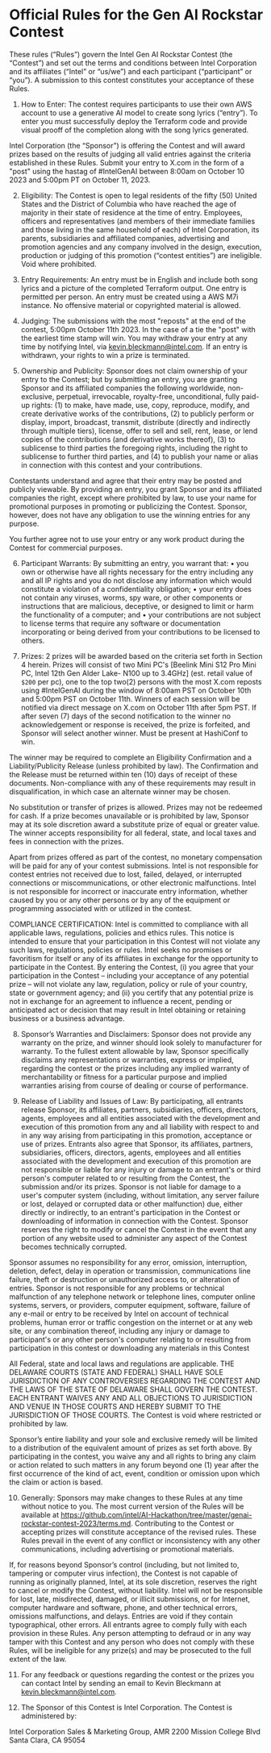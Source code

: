 # Official Rules for the Gen AI Rockstar Contest 

These rules (“Rules”) govern the Intel Gen AI Rockstar Contest (the “Contest”) and set out the terms and conditions between Intel Corporation and its affiliates (“Intel” or “us/we”) and each participant (“participant” or “you”).  A submission to this contest constitutes your acceptance of these Rules.

1.	How to Enter: The contest requires participants to use their own AWS account to use a generative AI model to create song lyrics (“entry”).  To enter you must successfully deploy the Terraform code and provide visual prooff of the completion along with the song lyrics generated.

Intel Corporation (the “Sponsor”) is offering the Contest and will award prizes based on the results of judging all valid entries against the criteria established in these Rules.  Submit your entry to X.com in the form of a "post" using the hastag of #IntelGenAI between 8:00am on October 10 2023 and 5:00pm PT on October 11, 2023.

2.	Eligibility: The Contest is open to legal residents of the fifty (50) United States and the District of Columbia who have reached the age of majority in their state of residence at the time of entry. Employees, officers and representatives (and members of their immediate families and those living in the same household of each) of Intel Corporation, its parents, subsidiaries and affiliated companies, advertising and promotion agencies and any company involved in the design, execution, production or judging of this promotion (“contest entities”) are ineligible. Void where prohibited.

3.	Entry Requirements: An entry must be in English and include both song lyrics and a picture of the completed Terraform output. One entry is permitted per person. An entry must be created using a AWS M7i instance. No offensive material or copyrighted material is allowed.

4.	Judging: The submissions with the most "reposts" at the end of the contest, 5:00pm October 11th 2023.  In the case of a tie the "post" with the earliest time stamp will win. 
You may withdraw your entry at any time by notifying Intel, via kevin.bleckmann@intel.com. If an entry is withdrawn, your rights to win a prize is terminated.

5.	Ownership and Publicity:  Sponsor does not claim ownership of your entry to the Contest; but by submitting an entry, you are granting Sponsor and its affiliated companies the following worldwide, non-exclusive, perpetual, irrevocable, royalty-free, unconditional, fully paid-up rights: (1) to make, have made, use, copy, reproduce, modify, and create derivative works of the contributions, (2) to publicly perform or display, import, broadcast, transmit, distribute (directly and indirectly through multiple tiers), license, offer to sell and sell, rent, lease, or lend copies of the contributions (and derivative works thereof), (3) to sublicense to third parties the foregoing rights, including the right to sublicense to further third parties, and (4) to publish your name or alias in connection with this contest and your contributions.

Contestants understand and agree that their entry may be posted and publicly viewable. By providing an entry, you grant Sponsor and its affiliated companies the right, except where prohibited by law, to use your name for promotional purposes in promoting or publicizing the Contest. Sponsor, however, does not have any obligation to use the winning entries for any purpose.

You further agree not to use your entry or any work product during the Contest for commercial purposes.

6.	Participant Warrants: By submitting an entry, you warrant that:
•	you own or otherwise have all rights necessary for the entry including any and all IP rights and you do not disclose any information which would constitute a violation of a confidentiality obligation;
•	your entry does not contain any viruses, worms, spy ware, or other components or instructions that are malicious, deceptive, or designed to limit or harm the functionality of a computer; and
•	your contributions are not subject to license terms that require any software or documentation incorporating or being derived from your contributions to be licensed to others.


7.	Prizes: 2 prizes will be awarded based on the criteria set forth in Section 4 herein.  Prizes will consist of two Mini PC's [Beelink Mini S12 Pro Mini PC, Intel 12th Gen Alder Lake- N100 up to 3.4GHz] (est. retail value of `$200` per pc), one to the top two(2) persons with the most X.com reposts using #IntelGenAI during the window of 8:00am PST on October 10th and 5:00pm PST on October 11th. Winners of each session will be notified via direct message on X.com on October 11th after 5pm PST.  If after seven (7) days of the second notification to the winner no acknowledgement or response is received, the prize is forfeited, and Sponsor will select another winner. Must be present at HashiConf to win.

The winner may be required to complete an Eligibility Confirmation and a Liability/Publicity Release (unless prohibited by law). The Confirmation and the Release must be returned within ten (10) days of receipt of these documents.  Non-compliance with any of these requirements may result in disqualification, in which case an alternate winner may be chosen.

No substitution or transfer of prizes is allowed.  Prizes may not be redeemed for cash.  If a prize becomes unavailable or is prohibited by law, Sponsor may at its sole discretion award a substitute prize of equal or greater value. The winner accepts responsibility for all federal, state, and local taxes and fees in connection with the prizes.  

Apart from prizes offered as part of the contest, no monetary compensation will be paid for any of your contest submissions. Intel is not responsible for contest entries not received due to lost, failed, delayed, or interrupted connections or miscommunications, or other electronic malfunctions. Intel is not responsible for incorrect or inaccurate entry information, whether caused by you or any other persons or by any of the equipment or programming associated with or utilized in the contest.

COMPLIANCE CERTIFICATION: Intel is committed to compliance with all applicable laws, regulations, policies and ethics rules. This notice is intended to ensure that your participation in this Contest will not violate any such laws, regulations, policies or rules. Intel seeks no promises or favoritism for itself or any of its affiliates in exchange for the opportunity to participate in the Contest.  By entering the Contest, (i) you agree that your participation in the Contest – including your acceptance of any potential prize – will not violate any law, regulation, policy or rule of your country, state or government agency; and (ii) you certify that any potential prize is not in exchange for an agreement to influence a recent, pending or anticipated act or decision that may result in Intel obtaining or retaining business or a business advantage.


8.	Sponsor’s Warranties and Disclaimers:  Sponsor does not provide any warranty on the prize, and winner should look solely to manufacturer for warranty. To the fullest extent allowable by law, Sponsor specifically disclaims any representations or warranties, express or implied, regarding the contest or the prizes including any implied warranty of merchantability or fitness for a particular purpose and implied warranties arising from course of dealing or course of performance.


9.	Release of Liability and Issues of Law: By participating, all entrants release Sponsor, its affiliates, partners, subsidiaries, officers, directors, agents, employees and all entities associated with the development and execution of this promotion from any and all liability with respect to and in any way arising from participating in this promotion, acceptance or use of prizes.   Entrants also agree that Sponsor, its affiliates, partners, subsidiaries, officers, directors, agents, employees and all entities associated with the development and execution of this promotion are not responsible or liable for any injury or damage to an entrant's or third person's computer related to or resulting from the Contest, the submission and/or its prizes.   Sponsor is not liable for damage to a user's computer system (including, without limitation, any server failure or lost, delayed or corrupted data or other malfunction) due, either directly or indirectly, to an entrant's participation in the Contest or downloading of information in connection with the Contest.  Sponsor reserves the right to modify or cancel the Contest in the event that any portion of any website used to administer any aspect of the Contest becomes technically corrupted.

Sponsor assumes no responsibility for any error, omission, interruption, deletion, defect, delay in operation or transmission, communications line failure, theft or destruction or unauthorized access to, or alteration of entries. Sponsor is not responsible for any problems or technical malfunction of any telephone network or telephone lines, computer online systems, servers, or providers, computer equipment, software, failure of any e-mail or entry to be received by Intel on account of technical problems, human error or traffic congestion on the internet or at any web site, or any combination thereof, including any injury or damage to participant's or any other person's computer relating to or resulting from participation in this contest or downloading any materials in this Contest

All Federal, state and local laws and regulations are applicable. THE DELAWARE COURTS (STATE AND FEDERAL) SHALL HAVE SOLE JURISDICTION OF ANY CONTROVERSIES REGARDING THE CONTEST AND THE LAWS OF THE STATE OF DELAWARE SHALL GOVERN THE CONTEST.   EACH ENTRANT WAIVES ANY AND ALL OBJECTIONS TO JURISDICTION AND VENUE IN THOSE COURTS AND HEREBY SUBMIT TO THE JURISDICTION OF THOSE COURTS.  The Contest is void where restricted or prohibited by law.

Sponsor’s entire liability and your sole and exclusive remedy will be limited to a distribution of the equivalent amount of prizes as set forth above. By participating in the contest, you waive any and all rights to bring any claim or action related to such matters in any forum beyond one (1) year after the first occurrence of the kind of act, event, condition or omission upon which the claim or action is based.


10.	Generally:  Sponsors may make changes to these Rules at any time without notice to you. The most current version of the Rules will be available at https://github.com/intel/AI-Hackathon/tree/master/genai-rockstar-contest-2023/terms.md. Contributing to the Contest or accepting prizes will constitute acceptance of the revised rules.  These Rules prevail in the event of any conflict or inconsistency with any other communications, including advertising or promotional materials.

If, for reasons beyond Sponsor’s control (including, but not limited to, tampering or computer virus infection), the Contest is not capable of running as originally planned, Intel, at its sole discretion, reserves the right to cancel or modify the Contest, without liability.  Intel will not be responsible for lost, late, misdirected, damaged, or illicit submissions, or for Internet, computer hardware and software, phone, and other technical errors, omissions malfunctions, and delays. Entries are void if they contain typographical, other errors.  All entrants agree to comply fully with each provision in these Rules.  Any person attempting to defraud or in any way tamper with this Contest and any person who does not comply with these Rules, will be ineligible for any prize(s) and may be prosecuted to the full extent of the law. 

11.	For any feedback or questions regarding the contest or the prizes you can contact Intel by sending an email to Kevin Bleckmann at kevin.bleckmann@intel.com.

12.	The Sponsor of this Contest is Intel Corporation. The Contest is administered by:

Intel Corporation
Sales & Marketing Group, AMR
2200 Mission College Blvd
Santa Clara, CA 95054


